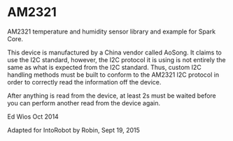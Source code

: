 AM2321
======

AM2321 temperature and humidity sensor library and example for Spark Core.

This device is manufactured by a China vendor called AoSong. It claims to use the I2C standard, however, the I2C protocol it is using is not entirely the same as what is expected from the I2C standard. Thus, custom I2C handling methods must be built to conform to the AM2321 I2C protocol in order to correctly read the information off the device.

After anything is read from the device, at least 2s must be waited before you can perform another read from the device again.

Ed Wios
Oct 2014

Adapted for IntoRobot by Robin, Sept 19, 2015
